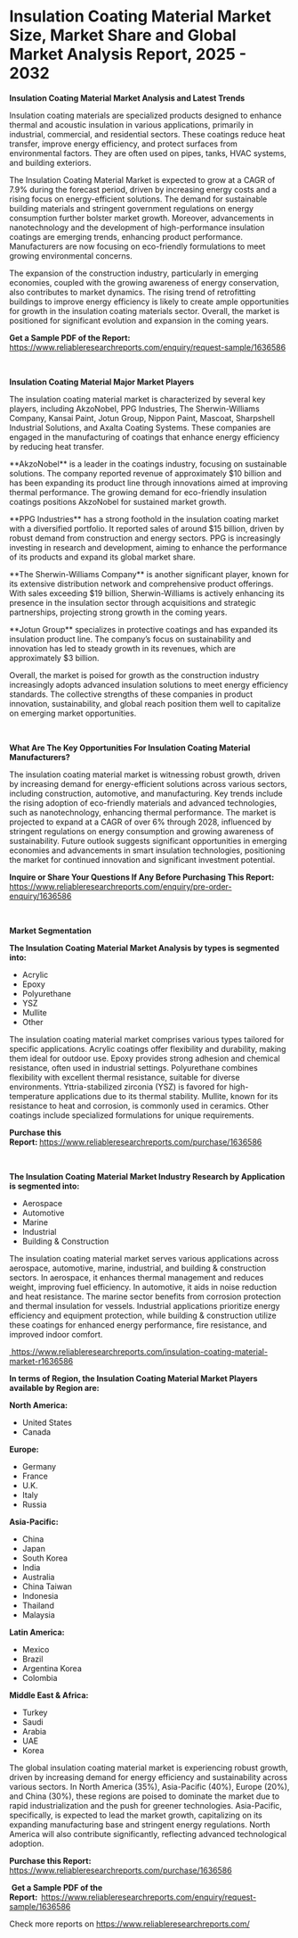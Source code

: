 <p><h1>Insulation Coating Material Market Size, Market Share and Global Market Analysis Report, 2025 - 2032</h1></p><p><strong>Insulation Coating Material Market Analysis and Latest Trends</strong></p>
<p><p>Insulation coating materials are specialized products designed to enhance thermal and acoustic insulation in various applications, primarily in industrial, commercial, and residential sectors. These coatings reduce heat transfer, improve energy efficiency, and protect surfaces from environmental factors. They are often used on pipes, tanks, HVAC systems, and building exteriors.</p><p>The Insulation Coating Material Market is expected to grow at a CAGR of 7.9% during the forecast period, driven by increasing energy costs and a rising focus on energy-efficient solutions. The demand for sustainable building materials and stringent government regulations on energy consumption further bolster market growth. Moreover, advancements in nanotechnology and the development of high-performance insulation coatings are emerging trends, enhancing product performance. Manufacturers are now focusing on eco-friendly formulations to meet growing environmental concerns.</p><p>The expansion of the construction industry, particularly in emerging economies, coupled with the growing awareness of energy conservation, also contributes to market dynamics. The rising trend of retrofitting buildings to improve energy efficiency is likely to create ample opportunities for growth in the insulation coating materials sector. Overall, the market is positioned for significant evolution and expansion in the coming years.</p></p>
<p><strong>Get a Sample PDF of the Report:&nbsp;</strong> <a href="https://www.reliableresearchreports.com/enquiry/request-sample/1636586?utm_campaign=3292&utm_medium=2&utm_source=Github&utm_content=ia&utm_term=23032025&utm_id=insulation-coating-material">https://www.reliableresearchreports.com/enquiry/request-sample/1636586</a></p>
<p>&nbsp;</p>
<p><strong>Insulation Coating Material Major Market Players</strong></p>
<p><p>The insulation coating material market is characterized by several key players, including AkzoNobel, PPG Industries, The Sherwin-Williams Company, Kansai Paint, Jotun Group, Nippon Paint, Mascoat, Sharpshell Industrial Solutions, and Axalta Coating Systems. These companies are engaged in the manufacturing of coatings that enhance energy efficiency by reducing heat transfer.</p><p>**AkzoNobel** is a leader in the coatings industry, focusing on sustainable solutions. The company reported revenue of approximately $10 billion and has been expanding its product line through innovations aimed at improving thermal performance. The growing demand for eco-friendly insulation coatings positions AkzoNobel for sustained market growth.</p><p>**PPG Industries** has a strong foothold in the insulation coating market with a diversified portfolio. It reported sales of around $15 billion, driven by robust demand from construction and energy sectors. PPG is increasingly investing in research and development, aiming to enhance the performance of its products and expand its global market share.</p><p>**The Sherwin-Williams Company** is another significant player, known for its extensive distribution network and comprehensive product offerings. With sales exceeding $19 billion, Sherwin-Williams is actively enhancing its presence in the insulation sector through acquisitions and strategic partnerships, projecting strong growth in the coming years.</p><p>**Jotun Group** specializes in protective coatings and has expanded its insulation product line. The company’s focus on sustainability and innovation has led to steady growth in its revenues, which are approximately $3 billion.</p><p>Overall, the market is poised for growth as the construction industry increasingly adopts advanced insulation solutions to meet energy efficiency standards. The collective strengths of these companies in product innovation, sustainability, and global reach position them well to capitalize on emerging market opportunities.</p></p>
<p>&nbsp;</p>
<p><strong>What Are The Key Opportunities For Insulation Coating Material Manufacturers?</strong></p>
<p><p>The insulation coating material market is witnessing robust growth, driven by increasing demand for energy-efficient solutions across various sectors, including construction, automotive, and manufacturing. Key trends include the rising adoption of eco-friendly materials and advanced technologies, such as nanotechnology, enhancing thermal performance. The market is projected to expand at a CAGR of over 6% through 2028, influenced by stringent regulations on energy consumption and growing awareness of sustainability. Future outlook suggests significant opportunities in emerging economies and advancements in smart insulation technologies, positioning the market for continued innovation and significant investment potential.</p></p>
<p><strong>Inquire or Share Your Questions If Any Before Purchasing This Report:</strong> <a href="https://www.reliableresearchreports.com/enquiry/pre-order-enquiry/1636586?utm_campaign=3292&utm_medium=2&utm_source=Github&utm_content=ia&utm_term=23032025&utm_id=insulation-coating-material">https://www.reliableresearchreports.com/enquiry/pre-order-enquiry/1636586</a></p>
<p>&nbsp;</p>
<p><strong>Market Segmentation</strong></p>
<p><strong>The Insulation Coating Material Market Analysis by types is segmented into:</strong></p>
<p><ul><li>Acrylic</li><li>Epoxy</li><li>Polyurethane</li><li>YSZ</li><li>Mullite</li><li>Other</li></ul></p>
<p><p>The insulation coating material market comprises various types tailored for specific applications. Acrylic coatings offer flexibility and durability, making them ideal for outdoor use. Epoxy provides strong adhesion and chemical resistance, often used in industrial settings. Polyurethane combines flexibility with excellent thermal resistance, suitable for diverse environments. Yttria-stabilized zirconia (YSZ) is favored for high-temperature applications due to its thermal stability. Mullite, known for its resistance to heat and corrosion, is commonly used in ceramics. Other coatings include specialized formulations for unique requirements.</p></p>
<p><strong>Purchase this Report:&nbsp;</strong><a href="https://www.reliableresearchreports.com/purchase/1636586?utm_campaign=3292&utm_medium=2&utm_source=Github&utm_content=ia&utm_term=23032025&utm_id=insulation-coating-material">https://www.reliableresearchreports.com/purchase/1636586</a></p>
<p>&nbsp;</p>
<p><strong>The Insulation Coating Material Market Industry Research by Application is segmented into:</strong></p>
<p><ul><li>Aerospace</li><li>Automotive</li><li>Marine</li><li>Industrial</li><li>Building & Construction</li></ul></p>
<p><p>The insulation coating material market serves various applications across aerospace, automotive, marine, industrial, and building & construction sectors. In aerospace, it enhances thermal management and reduces weight, improving fuel efficiency. In automotive, it aids in noise reduction and heat resistance. The marine sector benefits from corrosion protection and thermal insulation for vessels. Industrial applications prioritize energy efficiency and equipment protection, while building & construction utilize these coatings for enhanced energy performance, fire resistance, and improved indoor comfort.</p></p>
<p><a href="https://www.reliableresearchreports.com/insulation-coating-material-market-r1636586?utm_campaign=3292&utm_medium=2&utm_source=Github&utm_content=ia&utm_term=23032025&utm_id=insulation-coating-material">&nbsp;https://www.reliableresearchreports.com/insulation-coating-material-market-r1636586</a></p>
<p><strong>In terms of Region, the Insulation Coating Material Market Players available by Region are:</strong></p>
<p>
    <p> <strong> North America: </strong>
        <ul>
            <li>United States</li>
            <li>Canada</li>
        </ul>
        </p> 
    <p> <strong> Europe: </strong>
        <ul>
            <li>Germany</li>
            <li>France</li>
            <li>U.K.</li>
            <li>Italy</li>
            <li>Russia</li>
        </ul>
        </p> 
    <p> <strong> Asia-Pacific: </strong>
        <ul>
            <li>China</li>
            <li>Japan</li>
            <li>South Korea</li>
            <li>India</li>
            <li>Australia</li>
            <li>China Taiwan</li>
            <li>Indonesia</li>
            <li>Thailand</li>
            <li>Malaysia</li>
        </ul>
        </p> 
    <p> <strong> Latin America: </strong>
        <ul>
            <li>Mexico</li>
            <li>Brazil</li>
            <li>Argentina Korea</li>
            <li>Colombia</li>
        </ul>
        </p> 
    <p> <strong> Middle East & Africa: </strong>
        <ul>
            <li>Turkey</li>
            <li>Saudi</li>
            <li>Arabia</li>
            <li>UAE</li>
            <li>Korea</li>
        </ul>
    </p>
    </p>
<p><p>The global insulation coating material market is experiencing robust growth, driven by increasing demand for energy efficiency and sustainability across various sectors. In North America (35%), Asia-Pacific (40%), Europe (20%), and China (30%), these regions are poised to dominate the market due to rapid industrialization and the push for greener technologies. Asia-Pacific, specifically, is expected to lead the market growth, capitalizing on its expanding manufacturing base and stringent energy regulations. North America will also contribute significantly, reflecting advanced technological adoption.</p></p>
<p><strong>Purchase this Report: </strong><a href="https://www.reliableresearchreports.com/purchase/1636586?utm_campaign=3292&utm_medium=2&utm_source=Github&utm_content=ia&utm_term=23032025&utm_id=insulation-coating-material">https://www.reliableresearchreports.com/purchase/1636586</a></p>
<p>&nbsp;<strong>Get a Sample PDF of the Report:&nbsp;&nbsp;</strong><a href="https://www.reliableresearchreports.com/enquiry/request-sample/1636586?utm_campaign=3292&utm_medium=2&utm_source=Github&utm_content=ia&utm_term=23032025&utm_id=insulation-coating-material">https://www.reliableresearchreports.com/enquiry/request-sample/1636586</a></p>
<p><strong></strong></p>
<p>Check more reports on <a href="https://www.reliableresearchreports.com/?utm_campaign=3292&utm_medium=2&utm_source=Github&utm_content=ia&utm_term=23032025&utm_id=insulation-coating-material">https://www.reliableresearchreports.com/</a></p>